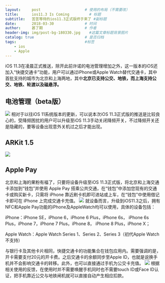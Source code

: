 ```yaml
---
layout:     post                    # 使用的布局（不需要改）
title:      ios11.3 Is Coming         # 标题 
subtitle:   苦苦等待的ios11.3正式版终于来了 #副标题
date:       2018-03-30              # 时间
author:     甚了期                   # 作者
header-img: img/post-bg-180330.jpg    #这篇文章标题背景图片
catalog: true                       # 是否归档
tags:                               #标签
    - ios
    - Apple
---
```

iOS 11.3在凌晨正式推送，除开此前许诺的电池管理增加之外，这一版本的iOS还加入“快捷交通卡”功能，用户可以通过iPhone或Apple Watch替代交通卡，其中首批支持的城市为北京和上海两地，其中**北京已支持公交、地铁，而上海支持公交、地铁、轮渡以及磁悬浮。**
## 电池管理（beta版）
![](https://ws4.sinaimg.cn/large/006tKfTcgy1fpuuw67rv7j315u194qf7.jpg)
相对于以往iOS 11系统版本的更新，可以说本次iOS 11.3正式版的推送是比较良心的，受降频困扰的用户可以升级至iOS 11.3手动关闭降频开关，不过降频开关还是隐藏的，要等设备出现意外关机过之后才能出现。
## ARKit 1.5
![](https://ws3.sinaimg.cn/large/006tKfTcgy1fpuuz82zpbj30ip0c3dh0.jpg)
## Apple Pay
北京和上海的果粉有福了，只要将设备升级至iOS 11.3正式版，将北京和上海交通卡添加到“钱包”并使用 Apple Pay 搭乘公共交通，在“钱包”中添加您现有的交通卡或购买新卡，只需将 iPhone 靠近刷卡机即可进站或上车，在“钱包”中使用借记卡即可在 iPhone 上完成交通卡充值。
![](https://ws3.sinaimg.cn/large/006tKfTcgy1fpuv0sgmwuj30ge0ae0tf.jpg)
就设备而言，升级到iOS11.3之后，拥有NFC和Apple Pay功能的iPhone及AppleWatch均可以使用，具体的设备包括：

iPhone：iPhone SE，iPhone 6，iPhone 6 Plus，iPhone 6s， iPhone 6s Plus，iPhone 7，iPhone 7 Plus，iPhone 8， iPhone 8 Plus，iPhone X；

Apple Watch：Apple Watch Series 1、Series 2、Series 3（初代Apple Watch不支持）

与银行卡及其他卡片相同，快捷交通卡的功能集合在钱包应用内。需要强调的是，开卡需要支付20元的开卡费。之后交通卡的余额同步至Apple ID，也就是说换手机并不会影响交通卡的转移。此外，也可以直接通过手机为公交卡充值。
![](https://ws2.sinaimg.cn/large/006tKfTcgy1fpuv27qbzcj31kw150gud.jpg)
根据相关使用的反馈，在使用时并不需要唤醒手机同时也不需要touch ID或Face ID认证，把手机靠近公交与地铁闸机就可以直接自动产生相应扣款。


